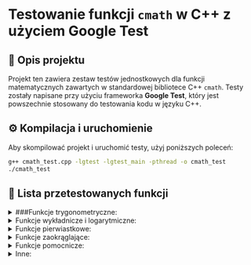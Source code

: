 # Testowanie funkcji `cmath` w C++ z użyciem Google Test

## 📌 Opis projektu

Projekt ten zawiera zestaw testów jednostkowych dla funkcji matematycznych zawartych w standardowej bibliotece C++ `cmath`. Testy zostały napisane przy użyciu frameworka **Google Test**, który jest powszechnie stosowany do testowania kodu w języku C++.

## ⚙️ Kompilacja i uruchomienie

Aby skompilować projekt i uruchomić testy, użyj poniższych poleceń:

```bash
g++ cmath_test.cpp -lgtest -lgtest_main -pthread -o cmath_test
./cmath_test
```

## 🧪 Lista przetestowanych funkcji

<details>
<summary> ###Funkcje trygonometryczne:</summary>
  
* std::sin
  
* std::cos
  
* std::tan
  
* std::asin
  
* std::acos
  
* std::atan

* std::atan2
</details>

<details>
<summary> Funkcje wykładnicze i logarytmiczne:</summary>

* std::exp

* std::exp2

* std::expm1

* std::log

* std::log10

* std::log2

* std::log1p

* std::pow
</details>

<details>
<summary> Funkcje pierwiastkowe:</summary>

* std::sqrt

* std::cbrt
</details>

<details>
<summary> Funkcje zaokrąglające:</summary>

* std::ceil

* std::floor

* std::round

* std::trunc

* std::llround
</details>

<details>
<summary> Funkcje pomocnicze:</summary>

* std::fabs – wartość bezwzględna (dla double)

* std::abs – wartość bezwzględna (dla int)

* std::copysign – kopiowanie znaku

* std::fdim – różnica dodatnia

* std::fmod – reszta z dzielenia zmiennoprzecinkowego

* std::fma – mnożenie i dodawanie (Fused Multiply-Add)

* std::fmin / std::fmax – minimum i maksimum
</details>

<details>
<summary> Inne:</summary>

* std::frexp – rozkład na mantysę i wykładnik

* std::hypot – obliczanie odległości euklidesowej

* std::ilogb – całkowity logarytm binarny

* std::ldexp – odwrotność frexp, mnożenie przez potęgę dwójki

* std::erf / std::erfc – funkcja błędu i jej dopełnienie

</details>
